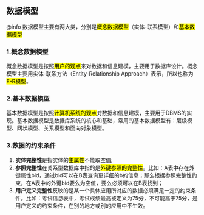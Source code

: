 ## 数据模型

@info 数据模型主要有两大类，分别是<mark>概念数据模型</mark>（实体-联系模型）和<mark>基本数据模型</mark>

### 1.概念数据模型

概念数据模型是按照<mark>用户的观点</mark>来对数据和信息建模，主要用于数据库设计。概念模型主要用实体-联系方法（Entity-Relationship Approach）表示，所以也称为<mark>E-R模型</mark>。

### 2.基本数据模型

基本数据模型是按照<mark>计算机系统的观点</mark>对数据和信息建模，主要用于DBMS的实现。基本数据模型是数据库系统的核心和基础，常用的基本数据模型有：层级模型、网状模型、关系模型和面向对象模型。

### 3.数据的约束条件

1. **实体完整性**是指实体的<mark>主属性</mark>不能取空值;
2. **参照完整性**在关系型数据库中指的是<mark>外键参照的完整性</mark>。比如：A表中存在外键属性bid，通过bid可以在B表查询更详细的b的信息；那么根据参照完整性约束，在A表中的外键bid要么为空值，要么必须可以在B表找到；
3. **用户定义完整性**反映的是某一个具体应用所对应的数据必须满足一定的约束条件。比如：考试信息表中，考试成绩最高被定义为75分，不可能高于75分，是用户定义的约束条件，在别的地方或别的应用中不生效。
 
